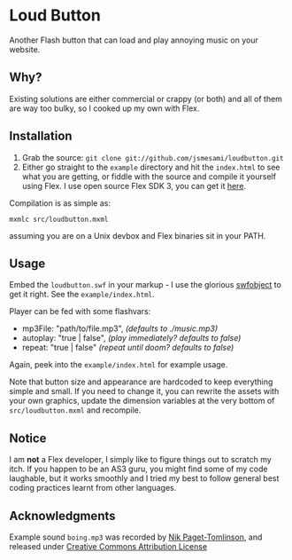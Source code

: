Loud Button
===========

Another Flash button that can load and play annoying music on your website.

Why?
----

Existing solutions are either commercial or crappy (or both) and all of them 
are way too bulky, so I cooked up my own with Flex.

Installation
------------

1. Grab the source: `git clone git://github.com/jsmesami/loudbutton.git`
2. Either go straight to the `example` directory and hit the `index.html` 
to see what you are getting, or fiddle with the source and compile it yourself 
using Flex. I use open source Flex SDK 3, you can get it [here](http://opensource.adobe.com/wiki/display/flexsdk/Download+Flex+3).

Compilation is as simple as:

	mxmlc src/loudbutton.mxml

assuming you are on a Unix devbox and Flex binaries sit in your PATH.

Usage
-----

Embed the `loudbutton.swf` in your markup - I use the glorious [swfobject](http://code.google.com/p/swfobject/) 
to get it right. See the `example/index.html`.

Player can be fed with some flashvars:

* mp3File: "path/to/file.mp3", _(defaults to ./music.mp3)_
* autoplay: "true | false", _(play immediately? defaults to false)_
* repeat: "true | false" _(repeat until doom? defaults to false)_

Again, peek into the `example/index.html` for example usage.

Note that button size and appearance are hardcoded to keep everything simple and
small. If you need to change it, you can rewrite the assets with your own graphics, 
update the dimension variables at the very bottom of `src/loudbutton.mxml` and recompile.

Notice
------

I am __not__ a Flex developer, I simply like to figure things out to scratch my itch.
If you happen to be an AS3 guru, you might find some of my code laughable, but it works
smoothly and I tried my best to follow general best coding practices learnt from other
languages.

Acknowledgments
---------------

Example sound `boing.mp3` was recorded by [Nik Paget-Tomlinson](http://www.nikpt.co.uk/), 
and released under [Creative Commons Attribution License](http://creativecommons.org/licenses/by/3.0/legalcode)
